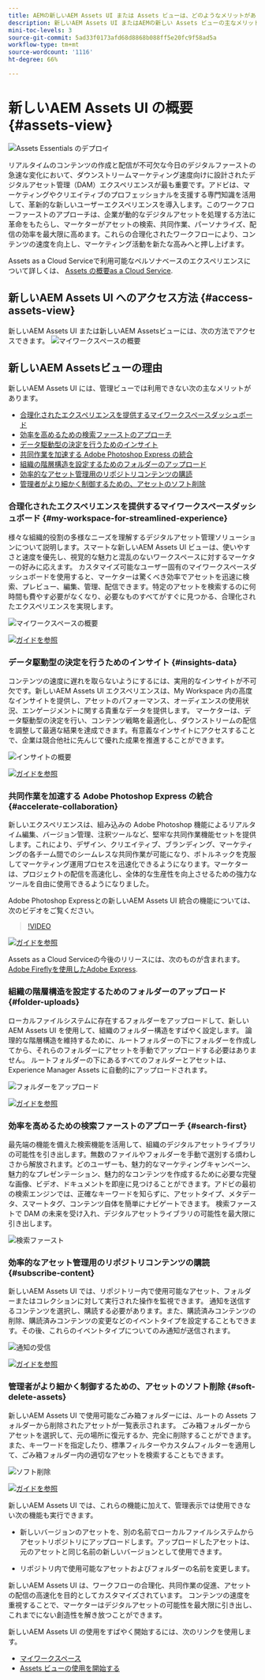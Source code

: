 ```yaml
---
title: AEMの新しいAEM Assets UI または Assets ビューは、どのようなメリットがありますか。
description: 新しいAEM Assets UI またはAEMの新しい Assets ビューの主なメリットについて詳しくは、こちらを参照してください。
mini-toc-levels: 3
source-git-commit: 5ad33f0173afd68d8868b088ff5e20fc9f58ad5a
workflow-type: tm+mt
source-wordcount: '1116'
ht-degree: 66%

---
```



# 新しいAEM Assets UI の概要 {#assets-view}

![Assets Essentials のデプロイ](assets/banner-image.jpg)

リアルタイムのコンテンツの作成と配信が不可欠な今日のデジタルファーストの急速な変化において、ダウンストリームマーケティング速度向けに設計されたデジタルアセット管理（DAM）エクスペリエンスが最も重要です。アドビは、マーケティングやクリエイティブのプロフェッショナルを支援する専門知識を活用して、革新的な新しいユーザーエクスペリエンスを導入します。このワークフローファーストのアプローチは、企業が動的なデジタルアセットを処理する方法に革命をもたらし、マーケターがアセットの検索、共同作業、パーソナライズ、配信の効率を最大限に高めます。これらの合理化されたワークフローにより、コンテンツの速度を向上し、マーケティング活動を新たな高みへと押し上げます。

Assets as a Cloud Serviceで利用可能なペルソナベースのエクスペリエンスについて詳しくは、 [Assets の概要as a Cloud Service](/help/assets/overview.md#persona-based-experiences).

## 新しいAEM Assets UI へのアクセス方法 {#access-assets-view}

新しいAEM Assets UI または新しいAEM Assetsビューには、次の方法でアクセスできます。
![マイワークスペースの概要](assets/assets-view.png)

<!--

* **Toggle in Admin view**

    * Log into [!DNL Experience Manager] using Cloud Manager.
    * Navigate to **[!UICONTROL Assets]** > **[!UICONTROL Files]**.
    * Click the profile icon on the top right corner.
    * Click **[!UICONTROL Switch View]** from the **[!UICONTROL Profile Settings]** section.
    Repeat these steps to switch back to the Admin view.

* **Product Switcher**
    * Log into [!DNL Experience Manager] and click ![Product selector](assets/waffle-icon.svg).
    * Select **[!UICONTROL Experience Manager Assets]** to access the Assets view.
    * Select **[!UICONTROL Experience Manager]** to access the Admin view.

* **Quick Links** 
    * Log into experience.adobe.com.
    * Click **[!UICONTROL Experience Manager Assets]** to access the Assets view.
    * Click **[!UICONTROL Experience Manager Assets]** to access the Assets view.

    -->

## 新しいAEM Assetsビューの理由

新しいAEM Assets UI には、管理ビューでは利用できない次の主なメリットがあります。

* [合理化されたエクスペリエンスを提供するマイワークスペースダッシュボード](#my-workspace-for-streamlined-experience)
* [効率を高めるための検索ファーストのアプローチ](#search-first)
* [データ駆動型の決定を行うためのインサイト](#insights-data)
* [共同作業を加速する Adobe Photoshop Express の統合](#accelerate-collaboration)
* [組織の階層構造を設定するためのフォルダーのアップロード](#folder-uploads)
* [効率的なアセット管理用のリポジトリコンテンツの購読](#subscribe-content)
* [管理者がより細かく制御するための、アセットのソフト削除](#soft-delete-assets)

### 合理化されたエクスペリエンスを提供するマイワークスペースダッシュボード {#my-workspace-for-streamlined-experience}

様々な組織的役割の多様なニーズを理解するデジタルアセット管理ソリューションについて説明します。スマートな新しいAEM Assets UI ビューは、使いやすさと速度を優先し、視覚的な魅力と混乱のないワークスペースに対するマーケターの好みに応えます。 カスタマイズ可能なユーザー固有のマイワークスペースダッシュボードを使用すると、マーケターは驚くべき効率でアセットを迅速に検索、プレビュー、編集、管理、配信できます。特定のアセットを検索するのに何時間も費やす必要がなくなり、必要なものすべてがすぐに見つかる、合理化されたエクスペリエンスを実現します。

![マイワークスペースの概要](assets/my-workspace-demo.gif)

[![ガイドを参照](https://helpx.adobe.com/content/dam/help/en/marketing-cloud/how-to/digital-foundation/_jcr_content/main-pars/image_1250343773/see-the-guide-sm.png)](my-workspace-assets-view.md)

### データ駆動型の決定を行うためのインサイト {#insights-data}

コンテンツの速度に遅れを取らないようにするには、実用的なインサイトが不可欠です。新しいAEM Assets UI エクスペリエンスは、My Workspace 内の高度なインサイトを提供し、アセットのパフォーマンス、オーディエンスの使用状況、エンゲージメントに関する貴重なデータを提供します。 マーケターは、データ駆動型の決定を行い、コンテンツ戦略を最適化し、ダウンストリームの配信を調整して最適な結果を達成できます。有意義なインサイトにアクセスすることで、企業は競合他社に先んじて優れた成果を推進することができます。

![インサイトの概要](assets/insights-overview.gif)

[![ガイドを参照](https://helpx.adobe.com/content/dam/help/en/marketing-cloud/how-to/digital-foundation/_jcr_content/main-pars/image_1250343773/see-the-guide-sm.png)](manage-reports-assets-view.md#view-live-statistics)

### 共同作業を加速する Adobe Photoshop Express の統合 {#accelerate-collaboration}

新しいエクスペリエンスは、組み込みの Adobe Photoshop 機能によるリアルタイム編集、バージョン管理、注釈ツールなど、堅牢な共同作業機能セットを提供します。これにより、デザイン、クリエイティブ、ブランディング、マーケティングの各チーム間でのシームレスな共同作業が可能になり、ボトルネックを克服してマーケティング運用プロセスを迅速化できるようになります。マーケターは、プロジェクトの配信を高速化し、全体的な生産性を向上させるための強力なツールを自由に使用できるようになりました。

Adobe Photoshop Expressとの新しいAEM Assets UI 統合の機能については、次のビデオをご覧ください。

>[!VIDEO](https://video.tv.adobe.com/v/3420922)

[![ガイドを参照](https://helpx.adobe.com/content/dam/help/en/marketing-cloud/how-to/digital-foundation/_jcr_content/main-pars/image_1250343773/see-the-guide-sm.png)](edit-images-assets-view.md)

Assets as a Cloud Serviceの今後のリリースには、次のものが含まれます。 [Adobe Fireflyを使用したAdobe Express](https://firefly.adobe.com/?gclid=EAIaIQobChMIlZeKuNfj_wIVeyCtBh3e5g2cEAAYASAAEgL56_D_BwE&amp;sdid=JM4FW6VL&amp;mv=search&amp;mv2=paidsearch&amp;ef_id=EAIaIQobChMIlZeKuNfj_wIVeyCtBh3e5g2cEAAYASAAEgL56_D_BwE:G:s&amp;s_kwcid=AL!3085!3!652077237594!e!!g!!adobe%20firefly!19870733758!148140507838).

### 組織の階層構造を設定するためのフォルダーのアップロード {#folder-uploads}

ローカルファイルシステムに存在するフォルダーをアップロードして、新しいAEM Assets UI を使用して、組織のフォルダー構造をすばやく設定します。 論理的な階層構造を維持するために、ルートフォルダーの下にフォルダーを作成してから、それらのフォルダーにアセットを手動でアップロードする必要はありません。 ルートフォルダーの下にあるすべてのフォルダーとアセットは、Experience Manager Assets に自動的にアップロードされます。

![フォルダーをアップロード](assets/folder-uploads.gif)

[![ガイドを参照](https://helpx.adobe.com/content/dam/help/en/marketing-cloud/how-to/digital-foundation/_jcr_content/main-pars/image_1250343773/see-the-guide-sm.png)](add-delete-assets-view.md)

### 効率を高めるための検索ファーストのアプローチ {#search-first}

最先端の機能を備えた検索機能を活用して、組織のデジタルアセットライブラリの可能性を引き出します。無数のファイルやフォルダーを手動で選別する煩わしさから解放されます。どのユーザーも、魅力的なマーケティングキャンペーン、魅力的なプレゼンテーション、魅力的なコンテンツを作成するために必要な完璧な画像、ビデオ、ドキュメントを即座に見つけることができます。アドビの最初の検索エンジンでは、正確なキーワードを知らずに、アセットタイプ、メタデータ、スマートタグ、コンテンツ自体を簡単にナビゲートできます。 検索ファーストで DAM の未来を受け入れ、デジタルアセットライブラリの可能性を最大限に引き出します。

![検索ファースト](assets/search-first.gif)

### 効率的なアセット管理用のリポジトリコンテンツの購読 {#subscribe-content}

新しいAEM Assets UI では、リポジトリー内で使用可能なアセット、フォルダーまたはコレクションに対して実行された操作を監視できます。 通知を送信するコンテンツを選択し、購読する必要があります。また、購読済みコンテンツの削除、購読済みコンテンツの変更などのイベントタイプを設定することもできます。その後、これらのイベントタイプについてのみ通知が送信されます。

![通知の受信](assets/notifications.gif)

[![ガイドを参照](https://helpx.adobe.com/content/dam/help/en/marketing-cloud/how-to/digital-foundation/_jcr_content/main-pars/image_1250343773/see-the-guide-sm.png)](manage-notifications-assets-view.md)

### 管理者がより細かく制御するための、アセットのソフト削除 {#soft-delete-assets}

新しいAEM Assets UI で使用可能なごみ箱フォルダーには、ルートの Assets フォルダーから削除されたアセットが一覧表示されます。 ごみ箱フォルダーからアセットを選択して、元の場所に復元するか、完全に削除することができます。また、キーワードを指定したり、標準フィルターやカスタムフィルターを適用して、ごみ箱フォルダー内の適切なアセットを検索することもできます。

![ソフト削除](assets/soft-delete.gif)

[![ガイドを参照](https://helpx.adobe.com/content/dam/help/en/marketing-cloud/how-to/digital-foundation/_jcr_content/main-pars/image_1250343773/see-the-guide-sm.png)](navigate-assets-view.md)

新しいAEM Assets UI では、これらの機能に加えて、管理表示では使用できない次の機能も実行できます。

* 新しいバージョンのアセットを、別の名前でローカルファイルシステムからアセットリポジトリにアップロードします。アップロードしたアセットは、元のアセットと同じ名前の新しいバージョンとして使用できます。

* リポジトリ内で使用可能なアセットおよびフォルダーの名前を変更します。

新しいAEM Assets UI は、ワークフローの合理化、共同作業の促進、アセットの配信の高速化を目的としてカスタマイズされています。 コンテンツの速度を重視することで、マーケターはデジタルアセットの可能性を最大限に引き出し、これまでにない創造性を解き放つことができます。


新しいAEM Assets UI の使用をすばやく開始するには、次のリンクを使用します。

* [マイワークスペース](/help/assets/my-workspace-assets-view.md)
* [Assets ビューの使用を開始する](/help/assets/get-started-assets-view.md)






